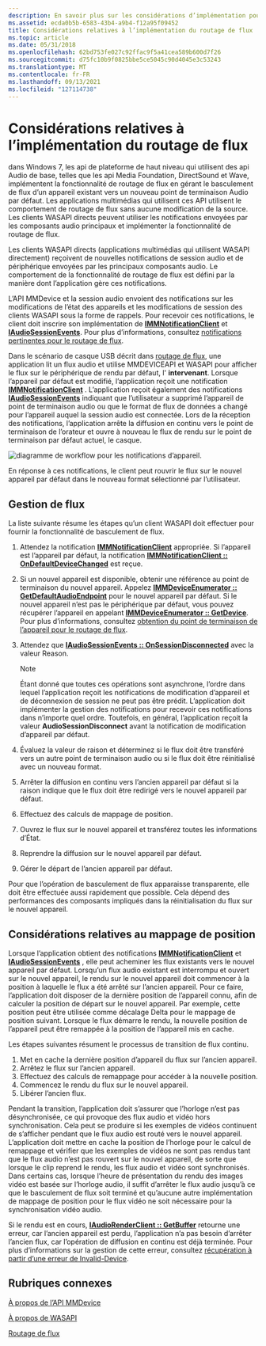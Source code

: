 ```yaml
---
description: En savoir plus sur les considérations d’implémentation pour le routage de flux. Les API implémentent le routage de flux en gérant le basculement de flux vers un nouveau point de terminaison audio par défaut.
ms.assetid: ecda0b5b-6583-43b4-a9b4-f12a95f09452
title: Considérations relatives à l’implémentation du routage de flux
ms.topic: article
ms.date: 05/31/2018
ms.openlocfilehash: 62bd753fe027c92ffac9f5a41cea589b600d7f26
ms.sourcegitcommit: d75fc10b9f0825bbe5ce5045c90d4045e3c53243
ms.translationtype: MT
ms.contentlocale: fr-FR
ms.lasthandoff: 09/13/2021
ms.locfileid: "127114738"
---
```

# <a name="stream-routing-implementation-considerations"></a>Considérations relatives à l’implémentation du routage de flux

dans Windows 7, les api de plateforme de haut niveau qui utilisent des api Audio de base, telles que les api Media Foundation, DirectSound et Wave, implémentent la fonctionnalité de routage de flux en gérant le basculement de flux d’un appareil existant vers un nouveau point de terminaison Audio par défaut. Les applications multimédias qui utilisent ces API utilisent le comportement de routage de flux sans aucune modification de la source. Les clients WASAPI directs peuvent utiliser les notifications envoyées par les composants audio principaux et implémenter la fonctionnalité de routage de flux.

Les clients WASAPI directs (applications multimédias qui utilisent WASAPI directement) reçoivent de nouvelles notifications de session audio et de périphérique envoyées par les principaux composants audio. Le comportement de la fonctionnalité de routage de flux est défini par la manière dont l’application gère ces notifications.

L’API MMDevice et la session audio envoient des notifications sur les modifications de l’état des appareils et les modifications de session des clients WASAPI sous la forme de rappels. Pour recevoir ces notifications, le client doit inscrire son implémentation de [**IMMNotificationClient**](/windows/desktop/api/Mmdeviceapi/nn-mmdeviceapi-immnotificationclient) et [**IAudioSessionEvents**](/windows/desktop/api/Audiopolicy/nn-audiopolicy-iaudiosessionevents). Pour plus d’informations, consultez [notifications pertinentes pour le routage de flux](relevant-device-notifications-for-stream-routing.md).

Dans le scénario de casque USB décrit dans [routage de flux](stream-routing.md), une application lit un flux audio et utilise MMDEVICEAPI et WASAPI pour afficher le flux sur le périphérique de rendu par défaut, l' **intervenant**. Lorsque l’appareil par défaut est modifié, l’application reçoit une notification [**IMMNotificationClient**](/windows/desktop/api/Mmdeviceapi/nn-mmdeviceapi-immnotificationclient) . L’application reçoit également des notifications [**IAudioSessionEvents**](/windows/desktop/api/Audiopolicy/nn-audiopolicy-iaudiosessionevents) indiquant que l’utilisateur a supprimé l’appareil de point de terminaison audio ou que le format de flux de données a changé pour l’appareil auquel la session audio est connectée. Lors de la réception des notifications, l’application arrête la diffusion en continu vers le point de terminaison de l’orateur et ouvre à nouveau le flux de rendu sur le point de terminaison par défaut actuel, le casque.

![diagramme de workflow pour les notifications d’appareil.](images/stream-routing.gif)

En réponse à ces notifications, le client peut rouvrir le flux sur le nouvel appareil par défaut dans le nouveau format sélectionné par l’utilisateur.

## <a name="stream-managment"></a>Gestion de flux

La liste suivante résume les étapes qu’un client WASAPI doit effectuer pour fournir la fonctionnalité de basculement de flux.

1.  Attendez la notification [**IMMNotificationClient**](/windows/desktop/api/Mmdeviceapi/nn-mmdeviceapi-immnotificationclient) appropriée. Si l’appareil est l’appareil par défaut, la notification [**IMMNotificationClient :: OnDefaultDeviceChanged**](/windows/desktop/api/Mmdeviceapi/nf-mmdeviceapi-immnotificationclient-ondefaultdevicechanged) est reçue.
2.  Si un nouvel appareil est disponible, obtenir une référence au point de terminaison du nouvel appareil. Appelez [**IMMDeviceEnumerator :: GetDefaultAudioEndpoint**](/windows/desktop/api/Mmdeviceapi/nf-mmdeviceapi-immdeviceenumerator-getdefaultaudioendpoint) pour le nouvel appareil par défaut. Si le nouvel appareil n’est pas le périphérique par défaut, vous pouvez récupérer l’appareil en appelant [**IMMDeviceEnumerator :: GetDevice**](/windows/desktop/api/Mmdeviceapi/nf-mmdeviceapi-immdeviceenumerator-getdevice). Pour plus d’informations, consultez [obtention du point de terminaison de l’appareil pour le routage de flux](getting-the-default-device-endpoint-for-stream-routing.md).
3.  Attendez que [**IAudioSessionEvents :: OnSessionDisconnected**](/windows/desktop/api/Audiopolicy/nf-audiopolicy-iaudiosessionevents-onsessiondisconnected) avec la valeur Reason.
    > [!Note]  
    > Étant donné que toutes ces opérations sont asynchrone, l’ordre dans lequel l’application reçoit les notifications de modification d’appareil et de déconnexion de session ne peut pas être prédit. L’application doit implémenter la gestion des notifications pour recevoir ces notifications dans n’importe quel ordre. Toutefois, en général, l’application reçoit la valeur **AudioSessionDisconnect** avant la notification de modification d’appareil par défaut.

     

4.  Évaluez la valeur de raison et déterminez si le flux doit être transféré vers un autre point de terminaison audio ou si le flux doit être réinitialisé avec un nouveau format.
5.  Arrêter la diffusion en continu vers l’ancien appareil par défaut si la raison indique que le flux doit être redirigé vers le nouvel appareil par défaut.
6.  Effectuez des calculs de mappage de position.
7.  Ouvrez le flux sur le nouvel appareil et transférez toutes les informations d’État.
8.  Reprendre la diffusion sur le nouvel appareil par défaut.
9.  Gérer le départ de l’ancien appareil par défaut.

Pour que l’opération de basculement de flux apparaisse transparente, elle doit être effectuée aussi rapidement que possible. Cela dépend des performances des composants impliqués dans la réinitialisation du flux sur le nouvel appareil.

## <a name="position-mapping-considerations"></a>Considérations relatives au mappage de position

Lorsque l’application obtient des notifications [**IMMNotificationClient**](/windows/desktop/api/Mmdeviceapi/nn-mmdeviceapi-immnotificationclient) et [**IAudioSessionEvents**](/windows/desktop/api/Audiopolicy/nn-audiopolicy-iaudiosessionevents) , elle peut acheminer les flux existants vers le nouvel appareil par défaut. Lorsqu’un flux audio existant est interrompu et ouvert sur le nouvel appareil, le rendu sur le nouvel appareil doit commencer à la position à laquelle le flux a été arrêté sur l’ancien appareil. Pour ce faire, l’application doit disposer de la dernière position de l’appareil connu, afin de calculer la position de départ sur le nouvel appareil. Par exemple, cette position peut être utilisée comme décalage Delta pour le mappage de position suivant. Lorsque le flux démarre le rendu, la nouvelle position de l’appareil peut être remappée à la position de l’appareil mis en cache.

Les étapes suivantes résument le processus de transition de flux continu.

1.  Met en cache la dernière position d’appareil du flux sur l’ancien appareil.
2.  Arrêtez le flux sur l’ancien appareil.
3.  Effectuez des calculs de remappage pour accéder à la nouvelle position.
4.  Commencez le rendu du flux sur le nouvel appareil.
5.  Libérer l’ancien flux.

Pendant la transition, l’application doit s’assurer que l’horloge n’est pas désynchronisée, ce qui provoque des flux audio et vidéo hors synchronisation. Cela peut se produire si les exemples de vidéos continuent de s’afficher pendant que le flux audio est routé vers le nouvel appareil. L’application doit mettre en cache la position de l’horloge pour le calcul de remappage et vérifier que les exemples de vidéos ne sont pas rendus tant que le flux audio n’est pas rouvert sur le nouvel appareil, de sorte que lorsque le clip reprend le rendu, les flux audio et vidéo sont synchronisés. Dans certains cas, lorsque l’heure de présentation du rendu des images vidéo est basée sur l’horloge audio, il suffit d’arrêter le flux audio jusqu’à ce que le basculement de flux soit terminé et qu’aucune autre implémentation de mappage de position pour le flux vidéo ne soit nécessaire pour la synchronisation vidéo audio.

Si le rendu est en cours, [**IAudioRenderClient :: GetBuffer**](/windows/desktop/api/Audioclient/nf-audioclient-iaudiorenderclient-getbuffer) retourne une erreur, car l’ancien appareil est perdu, l’application n’a pas besoin d’arrêter l’ancien flux, car l’opération de diffusion en continu est déjà terminée. Pour plus d’informations sur la gestion de cette erreur, consultez [récupération à partir d’une erreur de Invalid-Device](recovering-from-an-invalid-device-error.md).

## <a name="related-topics"></a>Rubriques connexes

<dl> <dt>

[À propos de l’API MMDevice](mmdevice-api.md)
</dt> <dt>

[À propos de WASAPI](wasapi.md)
</dt> <dt>

[Routage de flux](stream-routing.md)
</dt> </dl>

 

 



